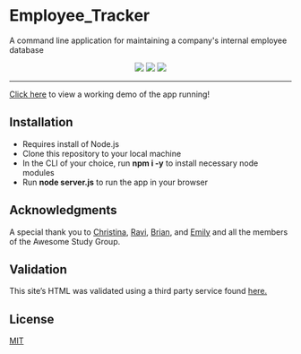 # Employee_Tracker
A command line application for maintaining a company's internal employee database

<center>
<p >
   <img src="https://img.shields.io/badge/javascript%20-%23323330.svg?&style=for-the-badge&logo=javascript&logoColor=%23F7DF1E"/>
   <img src="https://img.shields.io/badge/heroku%20-%23430098.svg?&style=for-the-badge&logo=heroku&logoColor=white"/>
   <img src="https://img.shields.io/badge/mysql-%2300f.svg?&style=for-the-badge&logo=mysql&logoColor=white"/>
</p>
</center>
<hr/>

[Click here]() to view a working demo of the app running!

## Installation
<ul>
<li>Requires install of Node.js
<li>Clone this repository to your local machine
<li>In the CLI of your choice, run <strong>npm i -y</strong> to install necessary node modules
<li>Run <strong>node server.js</strong> to run the app in your browser
</ul>

## Acknowledgments
A special thank you to [Christina](https://github.com/Christina2021), [Ravi](https://github.com/ravifindravicom), [Brian](https://github.com/btparker70), and [Emily](https://github.com/ethomas22) and all the members of the Awesome Study Group. 

## Validation 
This site’s HTML was validated using a third party service found [here.](https://validator.w3.org/)

## License
[MIT](https://choosealicense.com/licenses/mit/)